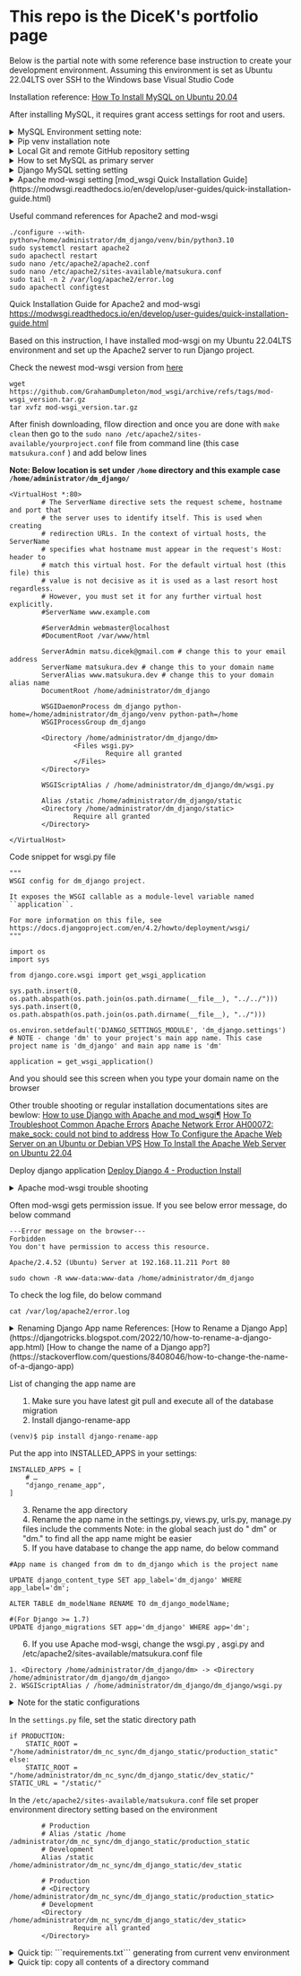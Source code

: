 # This repo is the DiceK's portfolio page

Below is the partial note with some reference base instruction to create your development environment.
Assuming this environment is set as Ubuntu 22.04LTS over SSH to the Windows base Visual Studio Code

Installation reference: [How To Install MySQL on Ubuntu 20.04](https://www.digitalocean.com/community/tutorials/how-to-install-mysql-on-ubuntu-20-04/)

After installing MySQL, it requires grant access settings for root and users. 
<details>
<summary>MySQL Environment setting note:</summary>
In order to edit as root, login

```
sudo mysql -u root -p
Enter password:
```

```
CREATE USER 'user'@'%' WITH GRANT OPTION;
```

Related reference page: 
 [Host 'xxx.xx.xxx.xxx' is not allowed to connect to this MySQL server](https://stackoverflow.com/questions/1559955/host-xxx-xx-xxx-xxx-is-not-allowed-to-connect-to-this-mysql-server/)
 [How To Allow Remote Access to MySQL](https://www.digitalocean.com/community/tutorials/how-to-allow-remote-access-to-mysql/)



Connect to the remote server in different IP address
```
mysql -u nextcloud -h 192.168.xxx.xxx -P 330x -p 
```
### Optional - replication setting note will be added later

</details>

<details>
<summary>Pip venv installation note</summary>

Install venv to working directory
```
python3 -m venv venv
```

activate ```venv``` environment
```
source venv/bin/activate
```

pip install from requirements.txt file
```
python -m pip install -r requirements.txt
```

If ```mysqlclient==2.0.3``` gives error  saying "[Mysqlclient cannot install via pip, cannot find pkg-config name](https://stackoverflow.com/questions/76585758/mysqlclient-cannot-install-via-pip-cannot-find-pkg-config-name#:~:text=The%20error%20you%20are%20encountering,build%20the%20mysqlclient%20Python%20package.)", do below command
```
sudo apt-get install python3-dev default-libmysqlclient-dev build-essential pkg-config
```
[Reference from mysqlclient GitHub](https://github.com/PyMySQL/mysqlclient)

If ```ldap``` returns error, [I can't install python-ldap](https://stackoverflow.com/questions/4768446/i-cant-install-python-ldap), then do below
```
sudo apt-get install libsasl2-dev python3-dev libldap2-dev libssl-dev
```

Then do again
```
python -m pip install -r requirements.txt
```
should install all packages

</details>

<details>
<summary>Local Git and remote GitHub repository setting</summary>

Add git ignore file

***This is the very important step*** Git ignore files saves tons of space (such as venv file or media files) and unwilling file (such as password and email address etc) to expose to the remote if that is set especially as a public repository

get git files from GitHub:
Recommend read through [Using Git source control in VS Code](https://code.visualstudio.com/docs/sourcecontrol/overview)

Install Git on the linux environment 
```
sudo apt install 
```

Setup the remote repository to the local VS code environment

Go to the Git pane and then add remote folloing below screenshot

![image](https://github.com/dmatsukura/dm/assets/82191672/ddd2941a-0eb6-4cb6-a014-014b79059a7f)

Add remote URL here

![image](https://github.com/dmatsukura/dm/assets/82191672/3144dd1b-3c8a-45ab-a2b4-0b690fc27cef)

Put your name of this remote branch 

![image](https://github.com/dmatsukura/dm/assets/82191672/a240fc7b-46cd-4664-b34e-d0b6e3acce2b)

This name part will be appear when you type on the command to commit or pull every each time. For example:

![image](https://github.com/dmatsukura/dm/assets/82191672/269bd0b3-58c8-4c20-b39d-577dc8127393)


For the first commit, you have to set up your git config file entering your user.email and your user.name. 
Otherwise pop up below error message
```
(venv) xxxx$ git commit -m "initial local setting"
Author identity unknown

*** Please tell me who you are.

Run

  git config --global user.email "you@example.com"
  git config --global user.name "Your Name"

to set your account's default identity.
Omit --global to set the identity only in this repository.

fatal: unable to auto-detect email address (got 'xxxxx@xxxx-xxxx.(none)')
```

</details>


<details>
<summary> How to set MySQL as primary server</summary>
[How to set up environment variables in DJango](https://alicecampkin.medium.com/how-to-set-up-environment-variables-in-django-f3c4db78c55f)
Install django-environ
```
pip install django-environ
```
On the setting.py file do
```
import environ
```
Under import and from sections, enter:
```
#Initialize environment variables
env = environ.Env()
environ.Env.read_env()
```
Then create your .env file
CAUTION: If you have not create .gitignore file, create it otherwise this sql password will be exposed to the repository if that is the publicly accessible

Install django-extensions to generate secret key
Reference: [How To Store Django Secret Keys In Development And Production](https://www.youtube.com/watch?v=bPR3Q0BFFzw)
```
pip install django-extensions
```
Clone from GitHub repository to project directory 
Follow [this "Getting it", "Installing it" and "Using it" direction](https://github.com/django-extensions/django-extensions)

    $ git clone git://github.com/django-extensions/django-extensions.git
    $ cd django-extensions
    $ python setup.py install

Then finally run:
```
python manage.py generate_secret_key
```

Paste generated key into the SECRET_KEY section of .env file



[Git Ignore file list sample from toptal.com](https://www.toptal.com/developers/gitignore/api/python)

Abobe steps troubleshoot: If you are facing below error message
```
django.core.exceptions.ImproperlyConfigured: The app label 'django-extensions' is not a valid Python identifier.
```
The solution might be copy paste from README.md file the right file name is in the INSTALLED_APPS section 
![image](https://github.com/dmatsukura/dm/assets/82191672/d4ff3012-09d6-4def-84ac-1659754b95b9)

OR
Try create first app (above state is just created project and cloned the 'django-extensions' under project directory. 

![image](https://github.com/dmatsukura/dm/assets/82191672/0803aa99-6630-4500-b8c4-013d14e48b43)


</details>

<details>
<summary>Django MySQL setting setting </summary>
[Django official documentation](https://docs.djangoproject.com/en/4.2/intro/tutorial02/#database-setup)

[How to Connect MySQL Database with Django Project](https://www.youtube.com/watch?v=SNyCV8vOr-g)

Once setting is done do 
```
python manage.py makemigrations
```
And do migrate
```
python manage.py migrate
```
</details>

<details>
<summary>Apache mod-wsgi setting</sumamry>
[mod_wsgi Quick Installation Guide](https://modwsgi.readthedocs.io/en/develop/user-guides/quick-installation-guide.html)



Useful command references for Apache2 and mod-wsgi
```
./configure --with-python=/home/administrator/dm_django/venv/bin/python3.10
sudo systemctl restart apache2
sudo apachectl restart
sudo nano /etc/apache2/apache2.conf
sudo nano /etc/apache2/sites-available/matsukura.conf
sudo tail -n 2 /var/log/apache2/error.log
sudo apachectl configtest
```

Quick Installation Guide for Apache2 and mod-wsgi
https://modwsgi.readthedocs.io/en/develop/user-guides/quick-installation-guide.html

Based on this instruction, I have installed mod-wsgi on my Ubuntu 22.04LTS environment and set up the Apache2 server to run Django project.

Check the newest mod-wsgi version from [here](https://github.com/GrahamDumpleton/mod_wsgi/releases) 
```
wget https://github.com/GrahamDumpleton/mod_wsgi/archive/refs/tags/mod-wsgi_version.tar.gz
tar xvfz mod-wsgi_version.tar.gz
```

After finish downloading, fllow direction and once you are done with ```make clean``` then go to the ```sudo nano /etc/apache2/sites-available/yourproject.conf``` file from command line (this case ```matsukura.conf``` ) and add below lines

**Note: Below location is set under ```/home``` directory and this example case ```/home/administrator/dm_django/```**
```
<VirtualHost *:80>
        # The ServerName directive sets the request scheme, hostname and port that
        # the server uses to identify itself. This is used when creating
        # redirection URLs. In the context of virtual hosts, the ServerName
        # specifies what hostname must appear in the request's Host: header to
        # match this virtual host. For the default virtual host (this file) this
        # value is not decisive as it is used as a last resort host regardless.
        # However, you must set it for any further virtual host explicitly.
        #ServerName www.example.com

        #ServerAdmin webmaster@localhost
        #DocumentRoot /var/www/html

        ServerAdmin matsu.dicek@gmail.com # change this to your email address
        ServerName matsukura.dev # change this to your domain name
        ServerAlias www.matsukura.dev # change this to your domain alias name
        DocumentRoot /home/administrator/dm_django 

        WSGIDaemonProcess dm_django python-home=/home/administrator/dm_django/venv python-path=/home
        WSGIProcessGroup dm_django

        <Directory /home/administrator/dm_django/dm>
                <Files wsgi.py>
                        Require all granted
                </Files>
        </Directory>

        WSGIScriptAlias / /home/administrator/dm_django/dm/wsgi.py

        Alias /static /home/administrator/dm_django/static
        <Directory /home/administrator/dm_django/static>
                Require all granted
        </Directory>

</VirtualHost>

```

Code snippet for wsgi.py file
```
"""
WSGI config for dm_django project.

It exposes the WSGI callable as a module-level variable named ``application``.

For more information on this file, see
https://docs.djangoproject.com/en/4.2/howto/deployment/wsgi/
"""

import os
import sys

from django.core.wsgi import get_wsgi_application

sys.path.insert(0, os.path.abspath(os.path.join(os.path.dirname(__file__), "../../")))
sys.path.insert(0, os.path.abspath(os.path.join(os.path.dirname(__file__), "../")))

os.environ.setdefault('DJANGO_SETTINGS_MODULE', 'dm_django.settings') # NOTE - change 'dm' to your project's main app name. This case project name is 'dm_django' and main app name is 'dm'

application = get_wsgi_application()
```

And you should see this screen when you type your domain name on the browser



Other trouble shooting or regular installation documentations sites are bewlow:
[How to use Django with Apache and mod_wsgi¶](https://docs.djangoproject.com/en/4.2/howto/deployment/wsgi/modwsgi/)
[How To Troubleshoot Common Apache Errors](https://www.digitalocean.com/community/tutorials/how-to-troubleshoot-common-apache-errors)
[Apache Network Error AH00072: make_sock: could not bind to address](https://www.digitalocean.com/community/tutorials/apache-network-error-ah00072-make_sock-could-not-bind-to-address)
[How To Configure the Apache Web Server on an Ubuntu or Debian VPS](https://www.digitalocean.com/community/tutorials/how-to-configure-the-apache-web-server-on-an-ubuntu-or-debian-vps)
[How To Install the Apache Web Server on Ubuntu 22.04](https://www.digitalocean.com/community/tutorials/how-to-install-the-apache-web-server-on-ubuntu-22-04)

Deploy django application
[Deploy Django 4 - Production Install](https://terokarvinen.com/2022/deploy-django/)


</details>


<details>
<summary>Apache mod-wsgi trouble shooting</sumamry>

Often mod-wsgi gets permission issue.
If you see below error message, do below command
```
---Error message on the browser---
Forbidden
You don't have permission to access this resource.

Apache/2.4.52 (Ubuntu) Server at 192.168.11.211 Port 80
```

```
sudo chown -R www-data:www-data /home/administrator/dm_django

```

To check the log file, do below command
```
cat /var/log/apache2/error.log
```

</details>


<details>
<summary>Renaming Django App name</sumamry>
References:
[How to Rename a Django App](https://djangotricks.blogspot.com/2022/10/how-to-rename-a-django-app.html)
[How to change the name of a Django app?](https://stackoverflow.com/questions/8408046/how-to-change-the-name-of-a-django-app)

List of changing the app name are
1. Make sure you have latest git pull and execute all of the database migration
2. Install django-rename-app
```
(venv)$ pip install django-rename-app
```
Put the app into INSTALLED_APPS in your settings:
```
INSTALLED_APPS = [
    # …
    "django_rename_app",
]
```
3. Rename the app directory
4. Rename the app name in the settings.py, views.py, urls.py, manage.py files include the comments
Note: in the global seach just do " dm" or "dm." to find all the app name might be easier
5. If you have database to change the app name, do below command
```
#App name is changed from dm to dm_django which is the project name

UPDATE django_content_type SET app_label='dm_django' WHERE app_label='dm';

ALTER TABLE dm_modelName RENAME TO dm_django_modelName;

#(For Django >= 1.7)
UPDATE django_migrations SET app='dm_django' WHERE app='dm';
```

6. If you use Apache mod-wsgi, change the wsgi.py , asgi.py and /etc/apache2/sites-available/matsukura.conf file
```
1. <Directory /home/administrator/dm_django/dm> -> <Directory /home/administrator/dm_django/dm_django>
2. WSGIScriptAlias / /home/administrator/dm_django/dm_django/wsgi.py
```

</details>

<details>
<summary>Note for the static configurations</sumamry>

In the ```settings.py``` file, set the static directory path
```
if PRODUCTION:
    STATIC_ROOT = "/home/administrator/dm_nc_sync/dm_django_static/production_static"
else:
    STATIC_ROOT = "/home/administrator/dm_nc_sync/dm_django_static/dev_static/"
STATIC_URL = "/static/"
``` 


In the ```/etc/apache2/sites-available/matsukura.conf``` file set proper environment directory setting based on the environment
```
        # Production
        # Alias /static /home /administrator/dm_nc_sync/dm_django_static/production_static
        # Development
        Alias /static /home/administrator/dm_nc_sync/dm_django_static/dev_static 
        
        # Production
        # <Directory /home/administrator/dm_nc_sync/dm_django_static/production_static>
        # Development
        <Directory /home/administrator/dm_nc_sync/dm_django_static/dev_static>
                Require all granted
        </Directory>
```


</details>

<details>
<summary>Quick tip: ```requirements.txt``` generating from current venv environment </summary>

Caution: Make sure you are in the venv environment
 
```pip freeze > requirements.txt```

NOTE: other option is ```pip install pipreqs``` and then ```pipreqs /path/to/project``` but this does not export all pip packages to requirements.txt file

[Automatically create file 'requirements.txt'](https://stackoverflow.com/questions/31684375/automatically-create-file-requirements-txt)

</details>


<details>
<summary>Quick tip: copy all contents of a directory command</summary>

```
cp -a /source/directory/. /destination/directory/
```

[How can I copy the contents of a folder to another folder in a different directory using terminal?])(https://askubuntu.com/questions/86822/how-can-i-copy-the-contents-of-a-folder-to-another-folder-in-a-different-directo)

<details>


<details>
<summary>Quick tip: rSync to mirror project folder to other folder</summary>
Copy all files to the destination directory making that source directory as a subdirectory of the destination directory

```
rsync --stats --progress -av /source/directory /destination/directory/
```
The source ```directory``` will be just droped off under the destination ```directory``````

</details>

<details>
<summary>Quick tip: Zipping file on linux</summary>
Note: In order to be able to unzip the file on Windows, Mac or other OS used .zip instead of tar.gz

Install zip and unzip command
```
sudo apt-get install zip unzip
```

To zip the file, do below command
```
zip -r ZipFileName.zip /source/directory/to/zip
```
(How can I create a zip archive of a whole directory)[https://askubuntu.com/questions/58889/how-can-i-create-a-zip-archive-of-a-whole-directory-via-terminal-without-hidden]


To unzip the file, do below command
```
unzip ZipFileName.zip
```
(How to unzip a zip file from the Terminal?)[https://askubuntu.com/questions/86849/how-to-unzip-a-zip-file-from-the-terminal]

Note: As you notice when unzip file, it will be unzipped with the same directory structure as the source directory. So above case ```ZipFileName.zip``` will be unzipped as ```/source/directory/to/zip``` directory.
</details>


<details>
<summary>Quick Tip: Delete command for whole directory including hidden files and subdirectories</summary>
To delete all files and subdirectories including hidden files and subdirectories, do below command
```
```
rm -rf /path/to/directory
```
(How to remove all files from a directory?)[https://askubuntu.com/questions/60228/how-to-remove-all-files-from-a-directory]
</details>

<details>
<summary>Prevent bot access using robots.txt and robots meta tag</summary>

(How to add a robots.txt to your Django site)[https://adamj.eu/tech/2020/02/10/robots-txt/]

Robots.txt general information
(robots.txt - Wikipedia)[https://en.wikipedia.org/wiki/Robots.txt]
(Introduction to robots.txt)[https://developers.google.com/search/docs/crawling-indexing/robots/intro]
(How Google interprets the robots.txt specification)[https://developers.google.com/search/docs/crawling-indexing/robots/robots_txt]
(A Deeper Look At Robots.txt)[https://searchengineland.com/a-deeper-look-at-robotstxt-17573]
(Block the Bots that Feed “AI” Models by Scraping Your Website)[https://neil-clarke.com/block-the-bots-that-feed-ai-models-by-scraping-your-website/]

Robots.txt template
(Robots.txt Template from ditig.com)[https://www.ditig.com/robots-txt-template]
(Robots.txt Template from  apache-ultimate-bad-bot-blocker on the GitHub)[https://github.com/mitchellkrogza/apache-ultimate-bad-bot-blocker/blob/master/robots.txt/robots.txt]

Organization example
(GitHub robots.txt)[https://github.com/robots.txt]
(Google robots.txt)[https://www.google.com/robots.txt]
(Amazon robots.txt)[https://www.amazon.com/robots.txt]


</details>

<details>
<summary>Apache static and media setting</summary>

Static setting on the ```/etc/apache2/apache2.conf``` file
```
Alias /static/ /static/diretory/static/
<Directory /static/diretory/static/>
	Require all granted
</Directory>
```

Media seting on the same file as above
```

```

</details>


<details>
<summary>TOTP Setting</summary>


Reference: [Django : Two Factor Authentication](https://medium.com/@ksarthak4ever/django-two-factor-authentication-2ece42748610)




</details>



<details>
<summary>WireGuard Setting to publish your local production via Google Cloud Platform (GCP) VM</summary>


Generate public key and private key on the GCP VPN server side
Move directory to ```/etc/wireguard/keys``` if you don't have this directory, create ```sudo mkdir -m 0700 /etc/wireguard/keys```

Generate private key
```
umask 077; wg genkey | tee /etc/wireguard/keys/private_server.key | wg /etc/wireguard/keys/public_server.key.pub > publickey
```
To see the result of keys do below command
```
cat /etc/wireguard/keys/private_server.key
cat /etc/wireguard/keys/public_server.key.pub
```


On the GCP VPN server, before apply above generated keys to the wg0.conf file, make sure to take down the wg0 interface. Otherwise if you have a some setting already it keeps overwriting to the original setting
```
sudo systemctl stop wg-quick@wg0
```


Server side ```/etc/wireguard/wg0.conf``` file setting on GCP instance
```
[Peer]
PublicKey = SERVER_PUBLIC_KEY
AllowedIPs = 10.12.15.10/32
Endpoint = 12.34.56.78:12345 
```

Client side ```/etc/wireguard/wg0.conf``` file setting
```                         
[Interface]
## This Ubuntu client's private key ##
PrivateKey = xxxxxxxxxxxxxxxxxxxxxxxxxxxxxx

## Client IP address ##
Address = 10.0.1.10/24

[Peer]
## GCP haub20-template-3 server public key ##
PublicKey = xxxxxxxxxxxxxxxxxxxxxxxxxxxxxxxx
AllowedIPs = 0.0.0.0/0
Endpoint = 12.34.56.78:12345

```

</details>


<details>
<summary>Reverse Proxy setting using Nginx</summary>



</details>